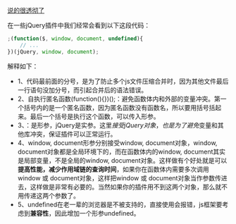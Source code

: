 [说的很透彻了](http://suqing.iteye.com/blog/1981591)


在一些jQuery插件中我们经常会看到以下这段代码：

``` js
;(function($, window, document, undefined){
    // ...
})(jQuery, window, document);
```

解释如下：
- 1、代码最前面的分号，是为了防止多个js文件压缩合并时，因为其他文件最后一行语句没加分号，而引起合并后的语法错误。
- 2、自执行匿名函数(function(){})();：避免函数体内和外部的变量冲突。第一个括号内的是一个匿名函数，因为匿名函数没有函数名，所以要用括号括起来。最后一个括号是执行这个函数，可以传入形参。
- 3、$：$是形参，jQuery是实参。这里$接受jQuery对象，也是为了避免$变量和其他库冲突，保证插件可以正常运行。
- 4、window, document形参分别接受window, document对象，window, document对象都是全局环境下的，而在函数体内的window, document其实是局部变量，不是全局的window, document对象。这样做有个好处就是可以**提高性能，减少作用域链的查询时间**，如果你在函数体内需要多次调用window 或 document对象，这样把window 或 document对象当作参数传进去，这样做是非常有必要的。当然如果你的插件用不到这两个对象，那么就不用传递这两个参数了。
- 5、undefined在老一辈的浏览器是不被支持的，直接使用会报错，js框架要考虑到**兼容性**，因此增加一个形参undefined。
